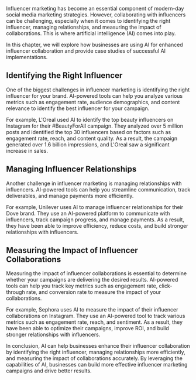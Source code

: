 
Influencer marketing has become an essential component of modern-day social media marketing strategies. However, collaborating with influencers can be challenging, especially when it comes to identifying the right influencer, managing relationships, and measuring the impact of collaborations. This is where artificial intelligence (AI) comes into play.

In this chapter, we will explore how businesses are using AI for enhanced influencer collaboration and provide case studies of successful AI implementations.

Identifying the Right Influencer
--------------------------------

One of the biggest challenges in influencer marketing is identifying the right influencer for your brand. AI-powered tools can help you analyze various metrics such as engagement rate, audience demographics, and content relevance to identify the best influencer for your campaign.

For example, L'Oreal used AI to identify the top beauty influencers on Instagram for their #BeautyForAll campaign. They analyzed over 5 million posts and identified the top 30 influencers based on factors such as engagement rate, reach, and content quality. As a result, the campaign generated over 1.6 billion impressions, and L'Oreal saw a significant increase in sales.

Managing Influencer Relationships
---------------------------------

Another challenge in influencer marketing is managing relationships with influencers. AI-powered tools can help you streamline communication, track deliverables, and manage payments more efficiently.

For example, Unilever uses AI to manage influencer relationships for their Dove brand. They use an AI-powered platform to communicate with influencers, track campaign progress, and manage payments. As a result, they have been able to improve efficiency, reduce costs, and build stronger relationships with influencers.

Measuring the Impact of Influencer Collaborations
-------------------------------------------------

Measuring the impact of influencer collaborations is essential to determine whether your campaigns are delivering the desired results. AI-powered tools can help you track key metrics such as engagement rate, click-through rate, and conversion rate to measure the impact of your collaborations.

For example, Sephora uses AI to measure the impact of their influencer collaborations on Instagram. They use an AI-powered tool to track various metrics such as engagement rate, reach, and sentiment. As a result, they have been able to optimize their campaigns, improve ROI, and build stronger relationships with influencers.

In conclusion, AI can help businesses enhance their influencer collaboration by identifying the right influencer, managing relationships more efficiently, and measuring the impact of collaborations accurately. By leveraging the capabilities of AI, businesses can build more effective influencer marketing campaigns and drive better results.
